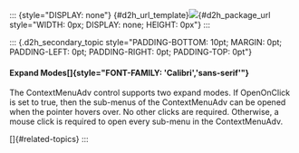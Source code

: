 ::: {style="DISPLAY: none"}
[](ms-xhelp:///?Id=d2h_url_template){#d2h_url_template}![](!package_url!){#d2h_package_url style="WIDTH: 0px; DISPLAY: none; HEIGHT: 0px"}
:::

::: {.d2h_secondary_topic style="PADDING-BOTTOM: 10pt; MARGIN: 0pt; PADDING-LEFT: 0pt; PADDING-RIGHT: 0pt; PADDING-TOP: 0pt"}
#### Expand Modes[]{style="FONT-FAMILY: 'Calibri','sans-serif'"}

The ContextMenuAdv control supports two expand modes. If OpenOnClick is set to true, then the sub-menus of the ContextMenuAdv can be opened when the pointer hovers over. No other clicks are required. Otherwise, a mouse click is required to open every sub-menu in the ContextMenuAdv.

[]{#related-topics}
:::
